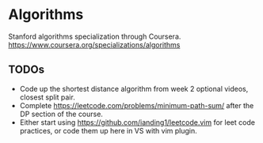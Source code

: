# Algorithms
 Stanford algorithms specialization through Coursera.
 https://www.coursera.org/specializations/algorithms

## TODOs
- Code up the shortest distance algorithm from week 2 optional videos, closest split pair. 
- Complete https://leetcode.com/problems/minimum-path-sum/ after the DP section of the course. 
- Either start using https://github.com/ianding1/leetcode.vim for leet code practices, or code them up here in VS with vim plugin. 
